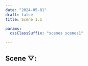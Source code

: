 ```yaml
---
date: "2024-05-01"
draft: false
title: Scene 1.1

params:
  cssClassSuffix: "scenes scenes1"

---
```


<h2 class="green">Scene &#9661;:</h2>

<div id="container3D"></div>
<canvas id="c" style="width: 100%; height: 100%; display: block;"></canvas>
<script type="module" src='/js/gltf.js'></script>

<h3>Soccer shoes</h3>
<img src="/../images/1_shoes_texture.jpg">

<p>This image reveals a pair of objects used to protect the feet. Shoes. They are blue, intense and bright. Accumulation of imprinted symbols that indicate a certain mode of life of a civilization. Its shapes and contours seem to serve a specific type of movement. Soccer shoes. Owned by a boy, whose mother carries those shoes. This boy has a sister. She does not use similar shoes. The mother cares for both, and this is a lot of what she does. She makes sure they have food, rest and protected feet.</p>
<div class="sceneNav">
         <h4><span class="blue">&#9661;</span> &#9661; &#9661; &#9661; &#9661; &#9661;</h4>
      <h4 class="green"><a class="hidden">&#8678;</a> <a href="/scenes/scenes1_2">&#8680;</a></h4>
      <h4>&#8681;</h4>
      <p class="green">Scene &#9737;</p>
      <p class="green">Scene &#9508;</p>
      <p class="green">The end</p>
</div>

